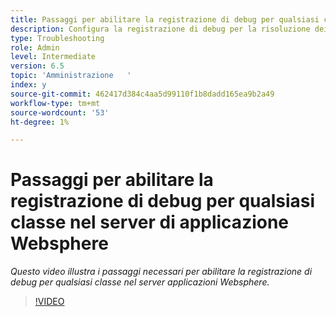 ```yaml
---
title: Passaggi per abilitare la registrazione di debug per qualsiasi classe nel server dell'applicazione WebSphere
description: Configura la registrazione di debug per la risoluzione dei problemi relativi al server applicazioni WebSphere
type: Troubleshooting
role: Admin
level: Intermediate
version: 6.5
topic: 'Amministrazione   '
index: y
source-git-commit: 462417d384c4aa5d99110f1b8dadd165ea9b2a49
workflow-type: tm+mt
source-wordcount: '53'
ht-degree: 1%

---
```



# Passaggi per abilitare la registrazione di debug per qualsiasi classe nel server di applicazione Websphere

*Questo video illustra i passaggi necessari per abilitare la registrazione di debug per qualsiasi classe nel server applicazioni Websphere.*

>[!VIDEO](https://video.tv.adobe.com/v/335523?quality=9&learn=on)